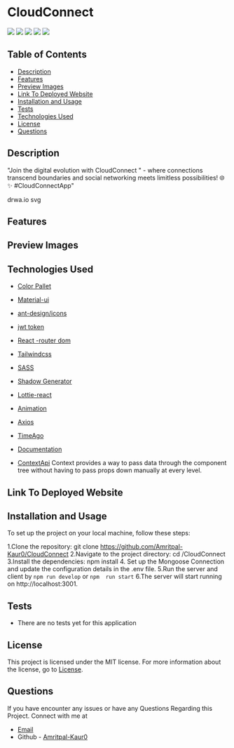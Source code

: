 # CloudConnect

![](https://img.shields.io/badge/License-MIT-blue.svg)   ![](https://img.shields.io/badge/ExpressJs-Mongoose-green.svg)   ![](https://img.shields.io/badge/Atlas-SASS-red.svg)  ![](https://img.shields.io/badge/Routes-React-orange.svg)   ![](https://img.shields.io/badge/ReactHooks-ContextApI-black.svg)

## Table of Contents

- [Description](#description)
- [Features](#features)
- [Preview Images](#preview-images) 
- [Link To Deployed Website](#link-to-deployed-website)
- [Installation and Usage](#installation-and-usage)
- [Tests](#tests)
- [Technologies Used](#technologies-used)
- [License](#license)
- [Questions](#questions)


## Description

"Join the digital evolution with CloudConnect " - where connections transcend boundaries and social networking meets limitless possibilities! 🌐✨ #CloudConnectApp"



drwa.io svg

## Features


## Preview Images

## Technologies Used
 
 - [Color Pallet](https://colorhunt.co/palette/)

 - [Material-ui](https://mui.com/material-ui/material-icons)

- [ ant-design/icons](https://ant.design/components/icon)

- [jwt token](https://jwt.io/)

- [React -router dom](https://reactrouter.com/en/main)

- [Tailwindcss](https://tailwindcss.com/docs/guides/create-react-app)

- [SASS](https://sass-lang.com/)

- [Shadow Generator](https://www.cssmatic.com/box-shadow)

- [Lottie-react](https://www.npmjs.com/package/lottie-react)

- [Animation](https://lottiefiles.com/animations/login-aUnT5PRo2P)

- [Axios](https://axios-http.com/docs/intro)

- [TimeAgo](https://www.npmjs.com/package/timeago.js/v/4.0.0-beta.)

- [Documentation](http://timeago.yarp.com)

- [ContextApi](https://legacy.reactjs.org/docs/context.html)
Context provides a way to pass data through the component tree without having to pass props down manually at every level.

## Link To Deployed Website

## Installation and Usage
To set up the project on your local machine, follow these steps:

1.Clone the repository: git clone <https://github.com/Amritpal-Kaur0/CloudConnect>
2.Navigate to the project directory: cd /CloudConnect
3.Install the dependencies: npm install
4. Set up the Mongoose Connection  and update the configuration details in the .env file.
5.Run the server and client  by `npm run develop`
or
`npm  run start`
6.The server will start running on http://localhost:3001.

## Tests
- There are no tests yet for this application

## License

This project is licensed under the MIT license. For more information about the license, go to [License](https://choosealicense.com/licenses/mit/).

## Questions
 If you have encounter any issues or have any Questions Regarding this Project. Connect with me at

- [Email](Amrit.gill3005@gmail.com )
- Github - [Amritpal-Kaur0](https://github.com/Amritpal-Kaur0) 
